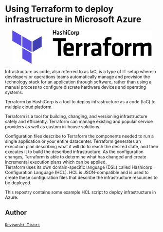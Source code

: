 # Using  Terraform to deploy infrastructure in Microsoft Azure

<p align="center">
<img src="./terra.png">
<br />
</p>

Infrastructure as code, also referred to as IaC, is a type of IT setup wherein developers or operations teams automatically manage and provision the technology stack for an application through software, rather than using a manual process to configure discrete hardware devices and operating systems.<br/>

Terraform by HashiCorp is a tool to deploy infrastructure as a code (IaC) to multiple cloud platform.<br/>

Terraform is a tool for building, changing, and versioning infrastructure safely and efficiently. Terraform can manage existing and popular service providers as well as custom in-house solutions.<br/>

Configuration files describe to Terraform the components needed to run a single application or your entire datacenter. Terraform generates an execution plan describing what it will do to reach the desired state, and then executes it to build the described infrastructure. As the configuration changes, Terraform is able to determine what has changed and create incremental execution plans which can be applied.<br/>
Terraform uses its own domain-specific language (DSL) called Hashicorp Configuration Language (HCL). HCL is JSON-compatible and is used to create these configuration files that describe the infrastructure resources to be deployed.<br/>

This repostry contains  some example HCL script to deploy infrastructure in Azure.
## Author
[`Devyanshi Tiwari`](https://github.com/devyanshi-t)<br />



